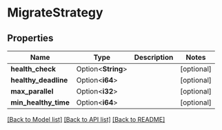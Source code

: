 # MigrateStrategy

## Properties

Name | Type | Description | Notes
------------ | ------------- | ------------- | -------------
**health_check** | Option<**String**> |  | [optional]
**healthy_deadline** | Option<**i64**> |  | [optional]
**max_parallel** | Option<**i32**> |  | [optional]
**min_healthy_time** | Option<**i64**> |  | [optional]

[[Back to Model list]](../README.md#documentation-for-models) [[Back to API list]](../README.md#documentation-for-api-endpoints) [[Back to README]](../README.md)


